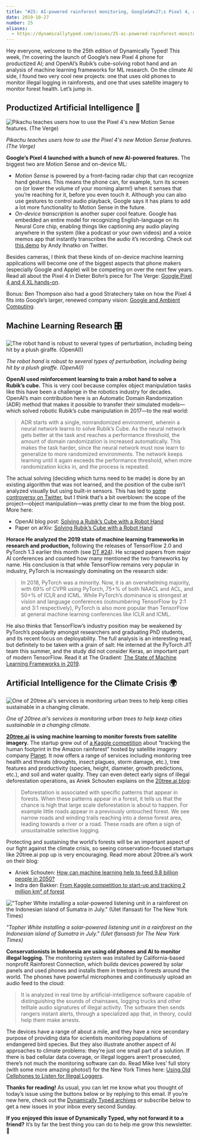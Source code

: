 ```yaml
---
title: "#25: AI-powered rainforest monitoring, Google&#x27;s Pixel 4, and OpenAI&#x27;s Rubik&#x27;s cube-solving robot hand "
date: 2019-10-27
number: 25
aliases:
  - https://dynamicallytyped.com/issues/25-ai-powered-rainforest-monitoring-google-s-pixel-4-and-openai-s-rubik-s-cube-solving-robot-hand-204685
---
```


Hey everyone, welcome to the 25th edition of Dynamically Typed!
This week, I’m covering the launch of Google’s new Pixel 4 phone for productized AI; and OpenAI’s Rubik’s cube-solving robot hand and an analysis of machine learning frameworks for ML research.
On the climate AI side, I found two very cool new projects: one that uses old phones to monitor illegal logging in rainforests, and one that uses satellite imagery to monitor forest health.
Let’s jump in.

## Productized Artificial Intelligence 🔌

![Pikachu teaches users how to use the Pixel 4's new Motion Sense features. (The Verge)](https://s3.amazonaws.com/revue/items/images/005/145/223/mail/6b08ee38b94b3ae49442ce0567e21c79.png?1572023799)

_Pikachu teaches users how to use the Pixel 4's new Motion Sense features. (The Verge)_

**Google’s Pixel 4 launched with a bunch of new AI-powered features.**
The biggest two are Motion Sense and on-device ML:

* _Motion Sense_ is powered by a front-facing radar chip that can recognize hand gestures. This means the phone can, for example, turn its screen on (or lower the volume of your morning alarm!) when it senses that you’re reaching for it, before you even touch it. Although you can also use gestures to control audio playback, Google says it has plans to add a lot more functionality to Motion Sense in the future.
* _On-device transcription_ is another super cool feature. Google has embedded an entire model for recognizing English-language on its Neural Core chip, enabling things like captioning any audio playing anywhere in the system (like a podcast or your own videos) and a voice memos app that instantly transcribes the audio it’s recording. Check out [this demo](https://twitter.com/ihnatko/status/1186038075920650242?utm_campaign=Dynamically%20Typed&utm_medium=email&utm_source=Revue%20newsletter) by Andy Ihnatko on Twitter.

Besides cameras, I think that these kinds of on-device machine learning applications will become one of the biggest aspects that phone makers (especially Google and Apple) will be competing on over the next few years.
Read all about the Pixel 4 in Dieter Bohn’s piece for The Verge: [Google Pixel 4 and 4 XL hands-on](https://www.theverge.com/2019/10/15/20908071/google-pixel-4-xl-photos-video-hands-on-camera-screen-specs-price?utm_campaign=Dynamically%20Typed&utm_medium=email&utm_source=Revue%20newsletter).

Bonus: Ben Thompson also had a good Stratechery take on how the Pixel 4 fits into Google’s larger, renewed company vision: [Google and Ambient Computing](https://stratechery.com/2019/google-and-ambient-computing/?utm_campaign=Dynamically%20Typed&utm_medium=email&utm_source=Revue%20newsletter).

## Machine Learning Research 🎛

![The robot hand is robust to several types of perturbation, including being hit by a plush giraffe. (OpenAI))](https://s3.amazonaws.com/revue/items/images/005/147/307/mail/4c226950eaf415df0f816562ce1f65e9.png?1572105069)

_The robot hand is robust to several types of perturbation, including being hit by a plush giraffe. (OpenAI))_

**OpenAI used reinforcement learning to train a robot hand to solve a Rubik’s cube.**
This is very cool because complex object manipulation tasks like this have been a challenge in the robotics industry for decades.
OpenAI’s main contribution here is an Automatic Domain Randomization (ADR) method that makes it possible to transfer their simulated models—which solved robotic Rubik’s cube manipulation in 2017—to the real world:

> ADR starts with a single, nonrandomized environment, wherein a neural network learns to solve Rubik’s Cube.
> As the neural network gets better at the task and reaches a performance threshold, the amount of domain randomization is increased automatically.
> This makes the task harder, since the neural network must now learn to generalize to more randomized environments.
> The network keeps learning until it again exceeds the performance threshold, when more randomization kicks in, and the process is repeated.

The actual solving (deciding which turns need to be made) is done by an existing algorithm that was not learned, and the position of the cube isn’t analyzed visually but using built-in sensors.
This has led to [some controversy on Twitter](https://twitter.com/garymarcus/status/1185679169360809984?utm_campaign=Dynamically%20Typed&utm_medium=email&utm_source=Revue%20newsletter), but I think that’s a bit overblown: the scope of the project—object manipulation—was pretty clear to me from the blog post.
More here:

* OpenAI blog post: [Solving a Rubik’s Cube with a Robot Hand](https://openai.com/blog/solving-rubiks-cube/?utm_campaign=Dynamically%20Typed&utm_medium=email&utm_source=Revue%20newsletter)
* Paper on arXiv: [Solving Rubik’s Cube with a Robot Hand](https://arxiv.org/abs/1910.07113?utm_campaign=Dynamically%20Typed&utm_medium=email&utm_source=Revue%20newsletter)

**Horace He analyzed the 2019 state of machine learning frameworks in research and production,** following the releases of TensorFlow 2.0 and PyTorch 1.3 earlier this month (see [DT #24](https://dynamicallytyped.com/issues/24-descript-s-new-podcast-studio-tensorflow-and-pytorch-updates-and-more-climate-resources-202035?utm_campaign=Dynamically%20Typed&utm_medium=email&utm_source=Revue%20newsletter)).
He scraped papers from major AI conferences and counted how many mentioned the two frameworks by name.
His conclusion is that while TensorFlow remains very popular in industry, PyTorch is increasingly dominating on the research side:

> In 2018, PyTorch was a minority.
> Now, it is an overwhelming majority, with 69% of CVPR using PyTorch, 75+% of both NAACL and ACL, and 50+% of ICLR and ICML.
> While PyTorch’s dominance is strongest at vision and language conferences (outnumbering TensorFlow by 2:1 and 3:1 respectively), PyTorch is also more popular than TensorFlow at general machine learning conferences like ICLR and ICML.

He also thinks that TensorFlow’s industry position may be weakened by PyTorch’s popularity amongst researchers and graduating PhD students, and its recent focus on deployability.
The full analysis is an interesting read, but definitely to be taken with a grain of salt: He interned at the PyTorch JIT team this summer, and the study did not consider Keras, an important part of modern TensorFlow.
Read it at The Gradient: [The State of Machine Learning Frameworks in 2019](https://thegradient.pub/state-of-ml-frameworks-2019-pytorch-dominates-research-tensorflow-dominates-industry/?utm_campaign=Dynamically%20Typed&utm_medium=email&utm_source=Revue%20newsletter).

## Artificial Intelligence for the Climate Crisis 🌍

![One of 20tree.ai's services is monitoring urban trees to help keep cities sustainable in a changing climate.](https://s3.amazonaws.com/revue/items/images/005/144/956/mail/45132de0910d5436d750a84ec0e560cc.png?1572019396)

_One of 20tree.ai's services is monitoring urban trees to help keep cities sustainable in a changing climate._

[**20tree.ai**](http://www.20tree.ai/?utm_campaign=Dynamically%20Typed&utm_medium=email&utm_source=Revue%20newsletter) **is using machine learning to monitor forests from satellite imagery.**
The startup grew out of [a Kaggle competition](https://www.kaggle.com/c/planet-understanding-the-amazon-from-space?utm_campaign=Dynamically%20Typed&utm_medium=email&utm_source=Revue%20newsletter) about “tracking the human footprint in the Amazon rainforest” hosted by satellite imagery company [Planet](https://www.planet.com/?utm_campaign=Dynamically%20Typed&utm_medium=email&utm_source=Revue%20newsletter).
It now offers a range of services including monitoring tree health and threats (droughts, insect plagues, storm damage, etc.), tree features and productivity (species, height, diameter, growth predictions, etc.), and soil and water quality.
They can even detect early signs of illegal deforestation operations, as Aniek Schouten explains on the [20tree.ai blog](https://medium.com/20tree-ai/how-can-machine-learning-help-to-feed-9-8-billion-people-in-2050-d4ea9dea28a6?utm_campaign=Dynamically%20Typed&utm_medium=email&utm_source=Revue%20newsletter):

> Deforestation is associated with specific patterns that appear in forests.
> When these patterns appear in a forest, it tells us that the chance is high that large scale deforestation is about to happen.
> For example little roads appear in a previously untouched forest.
> We see narrow roads and winding trails reaching into a dense forest area, leading towards a river or a road.
> These roads are often a sign of unsustainable selective logging.

Protecting and sustaining the world’s forests will be an important aspect of our fight against the climate crisis, so seeing conservation-focused startups like 20tree.ai pop up is very encouraging.
Read more about 20tree.ai’s work on their blog:

* Aniek Schouten: [How can machine learning help to feed 9.8 billion people in 2050?](https://medium.com/20tree-ai/how-can-machine-learning-help-to-feed-9-8-billion-people-in-2050-d4ea9dea28a6?utm_campaign=Dynamically%20Typed&utm_medium=email&utm_source=Revue%20newsletter)
* Indra den Bakker: [From Kaggle competition to start-up and tracking 2 million km² of forest](https://medium.com/20tree-ai/from-kaggle-competition-to-start-up-and-tracking-2-million-km-of-forest-67444e2b21cc?utm_campaign=Dynamically%20Typed&utm_medium=email&utm_source=Revue%20newsletter)

!["Topher White installing a solar-powered listening unit in a rainforest on the Indonesian island of Sumatra in July." (Ulet Ifansasti for The New York Times)](https://s3.amazonaws.com/revue/items/images/005/145/063/mail/d0b46c0b9701e23b5306343fd5bf611b.jpeg?1572021955)

_"Topher White installing a solar-powered listening unit in a rainforest on the Indonesian island of Sumatra in July." (Ulet Ifansasti for The New York Times)_

**Conservationists in Indonesia are using old phones and AI to monitor illegal logging.**
The monitoring system was installed by California-based nonprofit Rainforest Connection, which builds devices powered by solar panels and used phones and installs them in treetops in forests around the world.
The phones have powerful microphones and continuously upload an audio feed to the cloud:

> It is analyzed in real time by artificial-intelligence software capable of distinguishing the sounds of chainsaws, logging trucks and other telltale audio signatures of illegal activity.
> The software then sends rangers instant alerts, through a specialized app that, in theory, could help them make arrests.

The devices have a range of about a mile, and they have a nice secondary purpose of providing data for scientists monitoring populations of endangered bird species.
But they also illustrate another aspect of AI approaches to climate problems: they’re just one small part of a solution.
If there is bad cellular data coverage, or illegal loggers aren’t prosecuted, there’s not much the monitoring software can do.
Read Mike Ives’ full story (with some more amazing photos!) for the New York Times here: [Using Old Cellphones to Listen for Illegal Loggers](https://www.nytimes.com/2019/10/15/climate/indonesia-logging-deforestation.html?utm_campaign=Dynamically%20Typed&utm_medium=email&utm_source=Revue%20newsletter).

**Thanks for reading!**
As usual, you can let me know what you thought of today’s issue using the buttons below or by replying to this email.
If you’re new here, check out the [Dynamically Typed archives](https://dynamicallytyped.com/?utm_campaign=Dynamically%20Typed&utm_medium=email&utm_source=Revue%20newsletter) or subscribe below to get a new issues in your inbox every second Sunday.

**If you enjoyed this issue of Dynamically Typed, why not forward it to a friend?**
It’s by far the best thing you can do to help me grow this newsletter.
🚂
